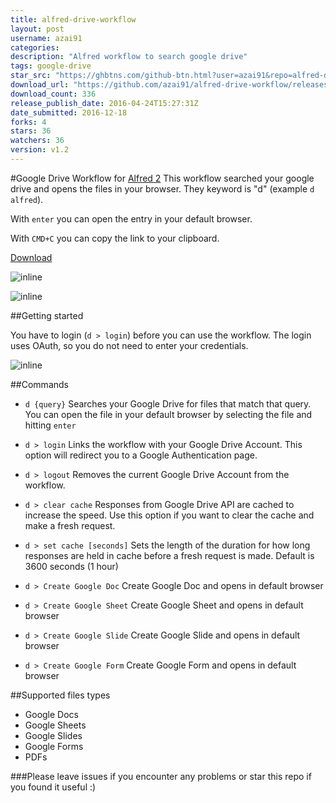 ```yaml
---
title: alfred-drive-workflow
layout: post
username: azai91
categories: 
description: "Alfred workflow to search google drive"
tags: google-drive
star_src: "https://ghbtns.com/github-btn.html?user=azai91&repo=alfred-drive-workflow&type=star&count=true"
download_url: "https://github.com/azai91/alfred-drive-workflow/releases/download/v1.2/Google.Drive.alfredworkflow"
download_count: 336
release_publish_date: 2016-04-24T15:27:31Z
date_submitted: 2016-12-18
forks: 4
stars: 36
watchers: 36
version: v1.2
---
```

#Google Drive Workflow for [Alfred 2](http://www.alfredapp.com/)
This workflow searched your google drive and opens the files in your browser. They keyword is "d" (example ```d alfred```).

With ```enter``` you can open the entry in your default browser.

With ```CMD+C``` you can copy the link to your clipboard.

[Download](https://github.com/azai91/alfred-drive-workflow/releases)

![inline](./assets/search.gif)

![inline](./assets/create.gif)

##Getting started

You have to login (```d > login```) before you can use the workflow. The login uses OAuth, so you do not need to enter your credentials.

![inline](./assets/login.gif)

##Commands
- ```d {query}```
Searches your Google Drive for files that match that query. You can open the file in your default browser by selecting the file and hitting ```enter```

- ```d > login```
Links the workflow with your Google Drive Account. This option will redirect you to a Google Authentication page.

- ```d > logout```
Removes the current Google Drive Account from the workflow.

- ```d > clear cache```
Responses from Google Drive API are cached to increase the speed. Use this option if you want to clear the cache and make a fresh request.

- ```d > set cache [seconds]```
Sets the length of the duration for how long responses are held in cache before a fresh request is made. Default is 3600 seconds (1 hour)

- ```d > Create Google Doc```
Create Google Doc and opens in default browser

- ```d > Create Google Sheet```
Create Google Sheet and opens in default browser

- ```d > Create Google Slide```
Create Google Slide and opens in default browser

- ```d > Create Google Form```
Create Google Form and opens in default browser

##Supported files types

- Google Docs
- Google Sheets
- Google Slides
- Google Forms
- PDFs

###Please leave issues if you encounter any problems or star this repo if you found it useful :)